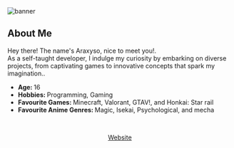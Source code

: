 <img src="" alt="banner">

<div align="center">
    <h2 align="left">About Me</h2>
	<!--
	<img align="right" src="aboutme.webp" height="260" alt="about me">
	-->
	<p align="left">Hey there! The name's Araxyso, nice to meet you!.<br>As a self-taught developer, I indulge my curiosity by embarking on diverse projects, from captivating games to innovative concepts that spark my imagination..</p>
	<ul align="left">
		<li><b>Age: </b>16</li>
		<li><b>Hobbies: </b>Programming, Gaming</li>
		<li><b>Favourite Games: </b>Minecraft, Valorant, GTAV!, and Honkai: Star rail</li>
		<li><b>Favourite Anime Genres: </b>Magic, Isekai, Psychological, and mecha</li>
</div>
<br>
<div align="center">
	<p><a href="https://araxyso.xyz">Website</a></p>
</div>
